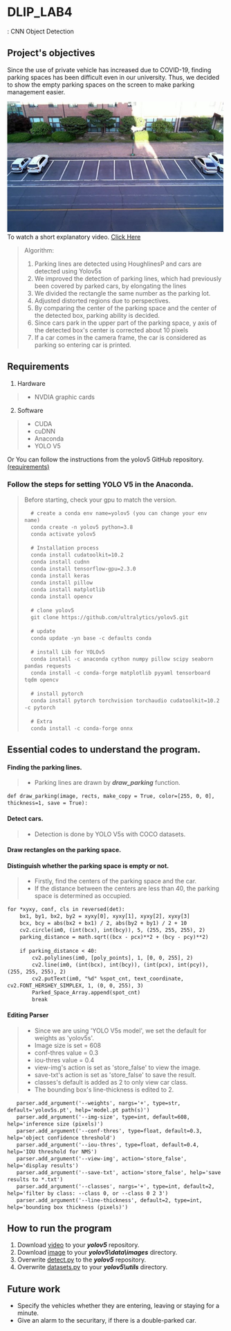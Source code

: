 # DLIP_LAB4 
: CNN Object Detection

## Project's objectives
Since the use of private vehicle has increased due to COVID-19, finding parking spaces has been difficult even in our university.
Thus, we decided to show the empty parking spaces on the screen to make parking management easier.

<img src="https://github.com/chloerudals/DLIP_LAB4/blob/main/Img.jpg" width="500px" height="300px" title="px(픽셀) 크기 설정" alt="parking lot"></img><br/>
To watch a short explanatory video. [Click Here]()

> Algorithm:
> 1. Parking lines are detected using HoughlinesP and cars are detected using Yolov5s
> 2. We improved the detection of parking lines, which had previously been covered by parked cars, by elongating the lines
> 3. We divided the rectangle the same number as the parking lot. 
> 4. Adjusted distorted regions due to perspectives. 
> 5. By comparing the center of the parking space and the center of the detected box, parking ability is decided. 
> 6. Since cars park in the upper part of the parking space, y axis of the detected box's center is corrected about 10 pixels
> 7. If a car comes in the camera frame, the car is considered as parking so entering car is printed.


## Requirements
1. Hardware
> * NVDIA graphic cards
2. Software
> * CUDA
> * cuDNN
> * Anaconda
> * YOLO V5

Or You can follow the instructions from the yolov5 GitHub repository. [(requirements)](https://github.com/ultralytics/yolov5/blob/master/requirements.txt)

### Follow the steps for setting YOLO V5 in the Anaconda. 
>   Before starting, check your gpu to match the version.
>   
>       # create a conda env name=yolov5 (you can change your env name)
>       conda create -n yolov5 python=3.8
>       conda activate yolov5
>       
>       # Installation process
>       conda install cudatoolkit=10.2
>       conda install cudnn
>       conda install tensorflow-gpu=2.3.0
>       conda install keras
>       conda install pillow
>       conda install matplotlib
>       conda install opencv
>       
>       # clone yolov5
>       git clone https://github.com/ultralytics/yolov5.git
>       
>       # update
>       conda update -yn base -c defaults conda
>       
>       # install Lib for YOLOv5
>       conda install -c anaconda cython numpy pillow scipy seaborn pandas requests
>       conda install -c conda-forge matplotlib pyyaml tensorboard tqdm opencv 
>   
>       # install pytorch
>       conda install pytorch torchvision torchaudio cudatoolkit=10.2 -c pytorch
>      
>       # Extra
>       conda install -c conda-forge onnx
    

## Essential codes to understand the program.

#### Finding the parking lines.
>   - Parking lines are drawn by ***draw_parking*** function.

    def draw_parking(image, rects, make_copy = True, color=[255, 0, 0], thickness=1, save = True):

#### Detect cars.
>   - Detection is done by YOLO V5s with COCO datasets.

#### Draw rectangles on the parking space.

#### Distinguish whether the parking space is empty or not.
>   - Firstly, find the centers of the parking space and the car.
>   - If the distance between the centers are less than 40, the parking space is determined as occupied.

    for *xyxy, conf, cls in reversed(det):
        bx1, by1, bx2, by2 = xyxy[0], xyxy[1], xyxy[2], xyxy[3]
        bcx, bcy = abs(bx2 + bx1) / 2, abs(by2 + by1) / 2 + 10
        cv2.circle(im0, (int(bcx), int(bcy)), 5, (255, 255, 255), 2)
        parking_distance = math.sqrt((bcx - pcx)**2 + (bcy - pcy)**2)

        if parking_distance < 40:
            cv2.polylines(im0, [poly_points], 1, [0, 0, 255], 2)
            cv2.line(im0, (int(bcx), int(bcy)), (int(pcx), int(pcy)), (255, 255, 255), 2)
            cv2.putText(im0, "%d" %spot_cnt, text_coordinate, cv2.FONT_HERSHEY_SIMPLEX, 1, (0, 0, 255), 3)
            Parked_Space_Array.append(spot_cnt)
            break


#### Editing Parser
>   - Since we are using 'YOLO V5s model', we set the default for weights as 'yolov5s'. 
>   - Image size is set = 608
>   - conf-thres value = 0.3
>   - iou-thres value = 0.4
>   - view-img's action is set as 'store_false' to view the image.
>   - save-txt's action is set as 'store_false' to save the result.
>   - classes's default is added as 2 to only view car class.
>   - The bounding box's line-thickness is edited to 2.
>       
       parser.add_argument('--weights', nargs='+', type=str, default='yolov5s.pt', help='model.pt path(s)')
       parser.add_argument('--img-size', type=int, default=608, help='inference size (pixels)')
       parser.add_argument('--conf-thres', type=float, default=0.3, help='object confidence threshold') 
       parser.add_argument('--iou-thres', type=float, default=0.4, help='IOU threshold for NMS')
       parser.add_argument('--view-img', action='store_false', help='display results')
       parser.add_argument('--save-txt', action='store_false', help='save results to *.txt')
       parser.add_argument('--classes', nargs='+', type=int, default=2, help='filter by class: --class 0, or --class 0 2 3')
       parser.add_argument('--line-thickness', default=2, type=int, help='bounding box thickness (pixels)')






## How to run the program
1. Download [video](https://drive.google.com/file/d/170Ccn_BTxPyWlN8Trfk9KXK6ykQmQNAW/view?usp=sharing) to your ***yolov5*** repository.
2. Download [image](https://github.com/chloerudals/DLIP_LAB4/blob/main/Img.jpg) to your ***yolov5\data\images*** directory.
3. Overwrite [detect.py](https://github.com/chloerudals/DLIP_LAB4/blob/main/detect.py) to the ***yolov5*** repository.
4. Overwrite [datasets.py](https://github.com/chloerudals/DLIP_LAB4/blob/main/datasets.py) to your ***yolov5\utils*** directory.

## Future work
- Specify the vehicles whether they are entering, leaving or staying for a minute.
- Give an alarm to the securitary, if there is a double-parked car.
